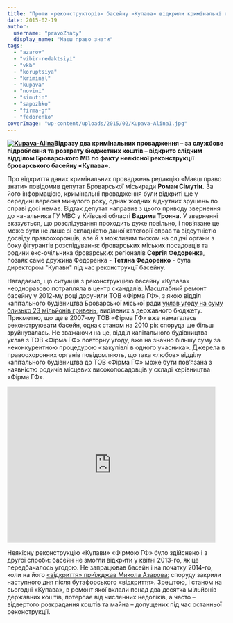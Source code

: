 ```yaml
---
title: "Проти «реконструкторів» басейну «Купава» відкрили кримінальні провадження"
date: 2015-02-19
author: 
  username: "pravoZnaty"
  display_name: "Маєш право знати"
tags: 
  - "azarov"
  - "vibir-redaktsiyi"
  - "vkb"
  - "koruptsiya"
  - "kriminal"
  - "kupava"
  - "novini"
  - "simutin"
  - "sapozhko"
  - "firma-gf"
  - "fedorenko"
coverImage: "wp-content/uploads/2015/02/Kupava-Alina1.jpg"
---
```


**[![Kupava-Alina](https://mpz.brovary.org/wp-content/uploads/2015/02/Kupava-Alina1.jpg)](https://mpz.brovary.org/wp-content/uploads/2015/02/Kupava-Alina1.jpg)Відразу два кримінальних провадження – за службове підроблення та розтрату бюджетних коштів – відкрито слідчим відділом Броварського МВ по факту неякісної реконструкції броварського басейну «Купава».**

Про відкриття даних кримінальних проваджень редакцію «Маєш право знати» повідомив депутат Броварської міськради **Роман Сімутін.** За його інформацією, кримінальні провадження були відкриті ще у середині вересня минулого року, однак жодних відчутних зрушень по справі досі немає. Відтак депутат направив з цього приводу звернення до начальника ГУ МВС у Київські області **Вадима Трояна.** У зверненні вказується, що розслідування проходить дуже повільно, і пов’язане це може бути не лише зі складністю даної категорії справ та відсутністю досвіду правоохоронців, але й з можливим тиском на слідчі органи з боку фігурантів розслідування: броварських міських посадовців та родини екс-очільника броварських регіоналів **Сергія Федоренка**, позаяк саме дружина Федоренка - **Тетяна Федоренко** - була директором "Купави" під час реконструкції басейну.

Нагадаємо, що ситуація з реконструкцією басейну «Купава» неодноразово потрапляла в центр скандалів. Масштабний ремонт басейну у 2012-му році доручили ТОВ «Фірма ГФ», з якою відділ капітального будівництва Броварської міської ради [уклав угоду на суму близько 23 мільйонів гривень](https://mpz.brovary.org/na-rekonstruktsiyu-plavalnogo-baseynu-kupava-dali-23-milyoni-z-derzhbyudzhetu/), виділених з державного бюджету. Прикметно, що ще в 2007-му ТОВ «Фірма ГФ» вже намагалась реконструювати басейн, однак станом на 2010 рік споруда ще більш зруйнувалась. Не зважаючи на це, відділ капітального будівництва уклав з ТОВ «Фірма ГФ» повторну угоду, вже на значно більшу суму за неконкурентною процедурою «закупівлі в одного учасника». Джерела в правоохоронних органів повідомляють, що така «любов» відділу капітального будівництва до ТОВ «Фірма ГФ» може бути пов’язана з наявністю родичів місцевих високопосадовців у складі керівництва «Фірма ГФ».

<iframe src="https://www.youtube.com/embed/bcZzFMf4SFU" width="480" height="360" frameborder="0" allowfullscreen="allowfullscreen"></iframe>

Неякісну реконструкцію «Купави» «Фірмою ГФ» було здійснено і з другої спроби: басейн не змогли відкрити у квітні 2013-го, як це передбачалось угодою. Не запрацював басейн і на початку 2014-го, коли на його [«відкриття» приїжджав Микола Азарова:](https://mpz.brovary.org/baseyn-kupava-u-brovarah-vidkrili-na-odin-den-dlya-azarova-ta-obranih-zmi/) споруду закрили наступного дня після бутафорського «відкриття». Зрештою, і станом на сьогодні «Купава», в ремонт якої вклали понад два десятка мільйонів державних коштів, потерпає від численних недоліків, а часто – відвертого розкрадання коштів та майна – допущених під час останньої реконструкції.
